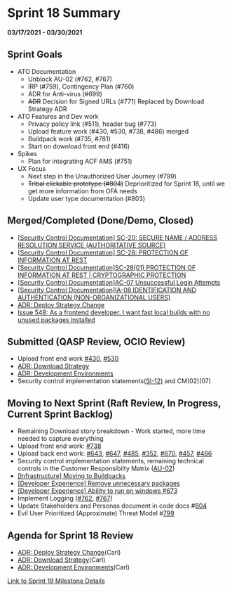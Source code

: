 # Sprint 18 Summary
**03/17/2021 - 03/30/2021**

## Sprint Goals

- ATO Documentation
  - Unblock AU-02 (#762, #767)
  - IRP (#759), Contingency Plan (#760)
  - ADR for Anti-virus (#699)
  - ~~ADR~~ Decision for Signed URLs (#771) Replaced by Download Strategy ADR
- ATO Features and Dev work
  - Privacy policy link (#511), header bug (#773)
  - Upload feature work (#430, #530, #738, #486) merged
  - Buildpack work (#735, #781)
  - Start on download front end (#416)
- Spikes
  - Plan for integrating ACF AMS (#751)
- UX Focus
  - Next step in the Unauthorized User Journey (#799)
  - ~~Tribal clickable prototype (#804)~~ Deprioritized for Sprint 18, until we get more information from OFA needs
  - Update user type documentation (#803)


## Merged/Completed (Done/Demo, Closed)
- [[Security Control Documentation] SC-20: SECURE NAME / ADDRESS RESOLUTION SERVICE (AUTHORITATIVE SOURCE)](https://github.com/raft-tech/TANF-app/issues/708) 
- [[Security Control Documentation] SC-28: PROTECTION OF INFORMATION AT REST](https://github.com/raft-tech/TANF-app/issues/709)
- [[Security Control Documentation]SC-28(01) PROTECTION OF INFORMATION AT REST | CRYPTOGRAPHIC PROTECTION](https://github.com/raft-tech/TANF-app/issues/710)
- [[Security Control Documentation]AC-07 Unsuccessful Login Attempts](https://github.com/raft-tech/TANF-app/issues/656)
- [[Security Control Documentation]IA-08 IDENTIFICATION AND AUTHENTICATION (NON-ORGANIZATIONAL USERS)](https://github.com/raft-tech/TANF-app/issues/712)
- [ADR: Deploy Strategy Change](https://github.com/raft-tech/TANF-app/pull/823)
- [Issue 548: As a frontend developer, I want fast local builds with no unused packages installed](https://github.com/raft-tech/TANF-app/issues/548)


## Submitted (QASP Review, OCIO Review)

- Upload front end work [#430](https://github.com/raft-tech/TANF-app/issues/430), [#530](https://github.com/raft-tech/TANF-app/issues/530)
- [ADR: Download Strategy](https://github.com/raft-tech/TANF-app/pull/821)
- [ADR: Development Environments](https://github.com/raft-tech/TANF-app/pull/825) 
- Security control implementation statements([SI-12)](https://github.com/raft-tech/TANF-app/issues/788) and CM(02)(07)


## Moving to Next Sprint (Raft Review, In Progress, Current Sprint Backlog)
- Remaining Download story breakdown - Work started, more time needed to capture everything
- Upload front end work: [#738](https://github.com/raft-tech/TANF-app/issues/738)
- Upload back end work: [#643](https://github.com/raft-tech/TANF-app/issues/643), [#647](https://github.com/raft-tech/TANF-app/issues/647), [#485](https://github.com/raft-tech/TANF-app/issues/485), [#352](https://github.com/raft-tech/TANF-app/issues/352), [#670](https://github.com/raft-tech/TANF-app/issues/670), [#457](https://github.com/raft-tech/TANF-app/issues/457), [#486](https://github.com/raft-tech/TANF-app/issues/486)
- Security control implementation statements, remaining technical controls in the Customer Responsibilty Matrix ([AU-02](https://github.com/raft-tech/TANF-app/issues/632))
- [[Infrastructure] Moving to Buildpacks](https://github.com/raft-tech/TANF-app/issues/781)
- [[Developer Experience] Remove unnecessary packages](https://github.com/raft-tech/TANF-app/issues/548)
- [[Developer Experience] Ability to run on windows #673](https://github.com/raft-tech/TANF-app/issues/673)
- Implement Logging ([#762](https://github.com/raft-tech/TANF-app/issues/762), [#767](https://github.com/raft-tech/TANF-app/issues/767))
- Update Stakeholders and Personas document in code docs #[804](https://github.com/raft-tech/TANF-app/issues/804)
- Evil User Prioritized (Approximate) Threat Model #[799](https://github.com/raft-tech/TANF-app/issues/799)


## Agenda for Sprint 18 Review 
- [ADR: Deploy Strategy Change](https://github.com/raft-tech/TANF-app/pull/823)(Carl)
- [ADR: Download Strategy](https://github.com/raft-tech/TANF-app/pull/821)(Carl)
- [ADR: Development Environments](https://github.com/raft-tech/TANF-app/pull/825)(Carl)

[Link to Sprint 19 Milestone Details](https://github.com/raft-tech/TANF-app/milestone/22)
